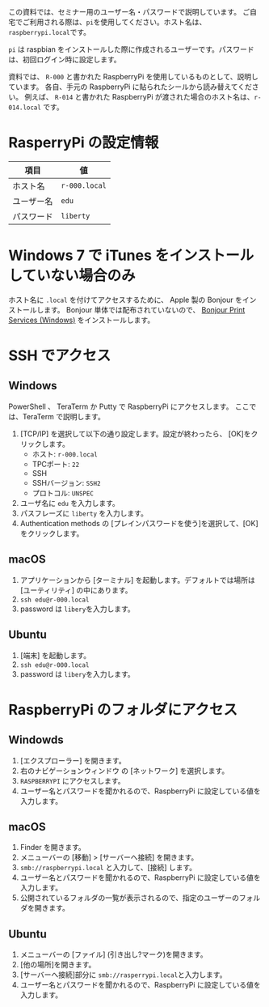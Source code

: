 この資料では、セミナー用のユーザー名・パスワードで説明しています。
ご自宅でご利用される際は、`pi`を使用してください。ホスト名は、`raspberrypi.local`です。

`pi` は raspbian をインストールした際に作成されるユーザーです。パスワードは、初回ログイン時に設定します。

資料では、 `R-000` と書かれた RaspberryPi を使用しているものとして、説明しています。
各自、手元の RaspberryPi に貼られたシールから読み替えてください。
例えば、 `R-014` と書かれた RaspberryPi が渡された場合のホスト名は、`r-014.local` です。

# RasperryPi の設定情報

| 項目 | 値 |
| - | - |
| ホスト名 | `r-000.local` |
| ユーザー名 | `edu` |
| パスワード | `liberty` |

# Windows 7 で iTunes をインストールしていない場合のみ

ホスト名に `.local` を付けてアクセスするために、 Apple 製の Bonjour をインストールします。
Bonjour 単体では配布されていないので、 [Bonjour Print Services (Windows)](https://support.apple.com/kb/DL999?viewlocale=ja_JP&locale=ja_JP) をインストールします。

# SSH でアクセス

## Windows

PowerShell 、 TeraTerm か Putty で RaspberryPi にアクセスします。
ここでは、TeraTerm で説明します。

1. [TCP/IP] を選択して以下の通り設定します。設定が終わったら、 [OK]をクリックします。
    * ホスト: `r-000.local`
    * TPCポート: `22`
    * SSH
    * SSHバージョン: `SSH2`
    * プロトコル: `UNSPEC`
1. ユーザ名に `edu` を入力します。
1. パスフレーズに `liberty` を入力します。
1. Authentication methods の [プレインパスワードを使う]を選択して、[OK]をクリックします。

## macOS

1. アプリケーションから [ターミナル] を起動します。デフォルトでは場所は [ユーティリティ] の中にあります。
1. `ssh edu@r-000.local`
1. password は `libery`を入力します。

## Ubuntu

1. [端末] を起動します。
1. `ssh edu@r-000.local`
1. password は `libery`を入力します。

# RaspberryPi のフォルダにアクセス

## Windowds

1. [エクスプローラー] を開きます。
1. 右のナビゲーションウィンドウ の [ネットワーク] を選択します。
1. `RASPBERRYPI` にアクセスします。
1. ユーザー名とパスワードを聞かれるので、RaspberryPi に設定している値を入力します。

## macOS

1. Finder を開きます。
1. メニューバーの [移動] > [サーバーへ接続] を開きます。
1. `smb://raspberrypi.local` と入力して、[接続] します。
1. ユーザー名とパスワードを聞かれるので、RaspberryPi に設定している値を入力します。
1. 公開されているフォルダの一覧が表示されるので、指定のユーザーのフォルダを開きます。

## Ubuntu

1. メニューバーの [ファイル] (引き出し?マーク)を開きます。
1. [他の場所]を開きます。
1. [サーバーへ接続]部分に `smb://rasperrypi.local`と入力します。
1. ユーザー名とパスワードを聞かれるので、RaspberryPi に設定している値を入力します。
